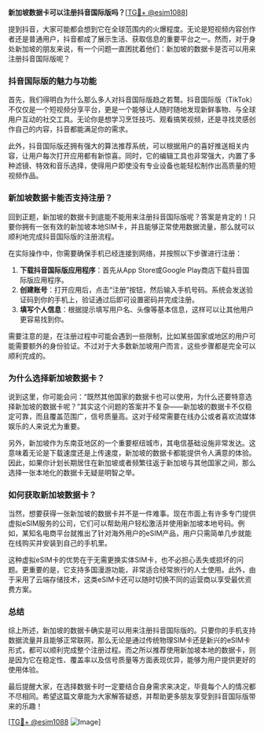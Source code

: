 **新加坡数据卡可以注册抖音国际版吗？**[[TG💪+ @esim1088](https://t.me/s/esim1088)]

提到抖音，大家可能都会想到它在全球范围内的火爆程度。无论是短视频内容创作者还是普通用户，抖音都成了展示生活、获取信息的重要平台之一。然而，对于身处新加坡的朋友来说，有一个问题一直困扰着他们：新加坡的数据卡是否可以用来注册抖音国际版呢？

### 抖音国际版的魅力与功能

首先，我们得明白为什么那么多人对抖音国际版趋之若鹜。抖音国际版（TikTok）不仅仅是一个短视频分享平台，更是一个能够让人随时随地发现新鲜事物、与全球用户互动的社交工具。无论你是想学习烹饪技巧、观看搞笑视频，还是寻找灵感创作自己的内容，抖音都能满足你的需求。

此外，抖音国际版还拥有强大的算法推荐系统，可以根据用户的喜好推送相关内容，让用户每次打开应用都有新惊喜。同时，它的编辑工具也非常强大，内置了多种滤镜、特效和音乐选择，使得用户即使没有专业设备也能轻松制作出高质量的短视频作品。

### 新加坡数据卡能否支持注册？

回到正题，新加坡的数据卡到底能不能用来注册抖音国际版呢？答案是肯定的！只要你拥有一张有效的新加坡本地SIM卡，并且能够正常使用数据流量，那么就可以顺利地完成抖音国际版的注册流程。

在实际操作中，你需要确保手机已经连接到网络，并按照以下步骤进行注册：

1. **下载抖音国际版应用程序**：首先从App Store或Google Play商店下载抖音国际版应用程序。
2. **创建账号**：打开应用后，点击“注册”按钮，然后输入手机号码。系统会发送验证码到你的手机上，验证通过后即可设置密码并完成注册。
3. **填写个人信息**：根据提示填写用户名、头像等基本信息，这样可以让其他用户更容易找到你。

需要注意的是，在注册过程中可能会遇到一些限制，比如某些国家或地区的用户可能需要额外的身份验证。不过对于大多数新加坡用户而言，这些步骤都是完全可以顺利完成的。

### 为什么选择新加坡数据卡？

说到这里，你可能会问：“既然其他国家的数据卡也可以使用，为什么还要特意选择新加坡的数据卡呢？”其实这个问题的答案并不复杂——新加坡的数据卡不仅稳定可靠，而且覆盖范围广，信号质量高。这对于经常需要在线办公或者喜欢流媒体娱乐的人来说尤为重要。

另外，新加坡作为东南亚地区的一个重要枢纽城市，其电信基础设施非常发达。这意味着无论是下载速度还是上传速度，新加坡的数据卡都能提供令人满意的体验。因此，如果你计划长期居住在新加坡或者频繁往返于新加坡与其他国家之间，那么选择一张本地化的数据卡无疑是明智之举。

### 如何获取新加坡数据卡？

当然，想要获得一张新加坡的数据卡并不是一件难事。现在市面上有许多专门提供虚拟eSIM服务的公司，它们可以帮助用户轻松激活并使用新加坡本地号码。例如，某知名电商平台就推出了针对海外用户的eSIM产品，用户只需简单几步就能在线购买并安装到自己的手机里。

这种虚拟eSIM卡的优势在于无需更换实体SIM卡，也不必担心丢失或损坏的问题。更重要的是，它支持多国漫游功能，非常适合经常旅行的人士使用。此外，由于采用了云端存储技术，这类eSIM卡还可以随时切换不同的运营商以享受最优资费方案。

### 总结

综上所述，新加坡的数据卡确实是可以用来注册抖音国际版的。只要你的手机支持数据流量并且能够正常联网，那么无论是通过传统物理SIM卡还是新兴的eSIM卡形式，都可以顺利完成整个注册过程。而之所以推荐使用新加坡本地的数据卡，则是因为它在稳定性、覆盖率以及信号质量等方面表现优异，能够为用户提供更好的使用体验。

最后提醒大家，在选择数据卡时一定要结合自身需求来决定，毕竟每个人的情况都不尽相同。希望这篇文章能为大家解答疑惑，并帮助更多朋友享受到抖音国际版带来的乐趣！

[[TG💪+ @esim1088](https://t.me/s/esim1088) ![Image](https://i.postimg.cc/4NQfJmqS/Snipaste-2025-05-13-00-14-12.png)]